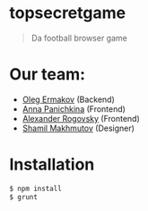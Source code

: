 # topsecretgame

> Da football browser game

# Our team:
* [Oleg Ermakov](https://github.com/iHelos/) (Backend)
* [Anna Panichkina](https://github.com/apanichkina/) (Frontend)
* [Alexander Rogovsky](https://github.com/alrogovsky/) (Frontend)
* [Shamil Makhmutov](https://github.com/iShoma) (Designer)

# Installation

```sh
$ npm install
$ grunt
```

